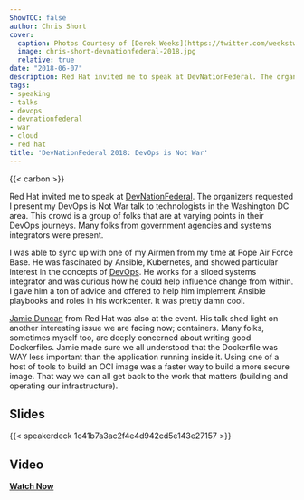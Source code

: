 ```yaml
---
ShowTOC: false
author: Chris Short
cover:
  caption: Photos Courtesy of [Derek Weeks](https://twitter.com/weekstweets)
  image: chris-short-devnationfederal-2018.jpg
  relative: true
date: "2018-06-07"
description: Red Hat invited me to speak at DevNationFederal. The organizers requested I present my DevOps is Not War talk to technologists in the Washington DC area.
tags:
- speaking
- talks
- devops
- devnationfederal
- war
- cloud
- red hat
title: 'DevNationFederal 2018: DevOps is Not War'
---
```


{{< carbon >}}

Red Hat invited me to speak at [DevNationFederal](https://devnationfederal.org/). The organizers requested I present my DevOps is Not War talk to technologists in the Washington DC area. This crowd is a group of folks that are at varying points in their DevOps journeys. Many folks from government agencies and systems integrators were present.

I was able to sync up with one of my Airmen from my time at Pope Air Force Base. He was fascinated by Ansible, Kubernetes, and showed particular interest in the concepts of [DevOps](https://devopsish.com). He works for a siloed systems integrator and was curious how he could help influence change from within. I gave him a ton of advice and offered to help him implement Ansible playbooks and roles in his workcenter. It was pretty damn cool.

[Jamie Duncan](https://www.linkedin.com/in/jamieeduncan/) from Red Hat was also at the event. His talk shed light on another interesting issue we are facing now; containers. Many folks, sometimes myself too, are deeply concerned about writing good Dockerfiles. Jamie made sure we all understood that the Dockerfile was WAY less important than the application running inside it. Using one of a host of tools to build an OCI image was a faster way to build a more secure image. That way we can all get back to the work that matters (building and operating our infrastructure).

## Slides

{{< speakerdeck 1c41b7a3ac2f4e4d942cd5e143e27157 >}}

## Video

[**Watch Now**](/video/devnationfederal-2018-devops-is-not-war/)


